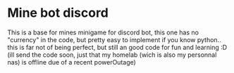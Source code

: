 # Mine bot discord
This is a base for mines minigame for discord bot, this one has no "currency" in the code, but pretty easy to implement if you know python..
this is far not of being perfect, but still an good code for fun and learning :D
(ill send the code soon, just that my homelab (wich is also my personnal nas) is offline due of a recent powerOutage)
